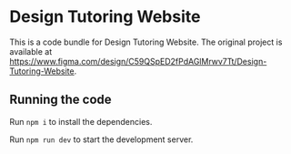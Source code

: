 
  # Design Tutoring Website

  This is a code bundle for Design Tutoring Website. The original project is available at https://www.figma.com/design/C59QSpED2fPdAGlMrwv7Tt/Design-Tutoring-Website.

  ## Running the code

  Run `npm i` to install the dependencies.

  Run `npm run dev` to start the development server.
  